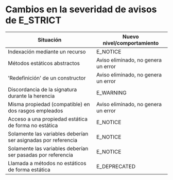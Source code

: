 # Cambios en la severidad de avisos de E_STRICT

| Situación                                                     | Nuevo nivel/comportamiento          |
|---------------------------------------------------------------|-------------------------------------|
| Indexación mediante un recurso                                | E_NOTICE                            |
| Métodos estáticos abstractos                                  | Aviso eliminado, no genera un error |
| 'Redefinición' de un constructor                              | Aviso eliminado, no genera un error |
| Discordancia de la signatura durante la herencia              | E_WARNING                           |
| Misma propiedad (compatible) en dos rasgos empleados          | Aviso eliminado, no genera un error |
| Acceso a una propiedad estática de forma no estática          | E_NOTICE                            |
| Solamente las variables deberían ser asignadas por referencia | E_NOTICE                            |
| Solamente las variables deberían ser pasadas por referencia   | E_NOTICE                            |
| Llamada a métodos no estáticos de forma estática              | E_DEPRECATED                        |
